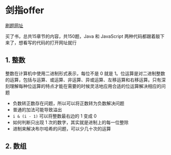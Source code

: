 # 剑指offer

[刷题网址](https://leetcode-cn.com/problem-list/e8X3pBZi/)

买了书，总共15章节的内容，共150题，Java 和 JavaScript 两种代码都跟着敲下来了，想看写的代码的打开网址就行

## 1. 整数

整数在计算机中使用二进制形式表示，每位不是 0 就是 1。位运算是对二进制整数的运算，包括与运算、或运算、非运算、异或运算、左移运算和右移运算。只有深刻理解每种位运算的特点才能在需要的时候灵活地应用合适的位运算解决相应的问题

- 负数转正数存在问题，所以可以将正数转为负数解决问题
- 普通的加法可能导致溢出
- `i & (i - 1)` 可以将整数最右边的 1 变成 0 
- 如何判断只出现 1 次的数字，其实就是进制上的每一位整除
- 进制来解决布尔哈希的问题，可以少几十次的运算

## 2. 数组


